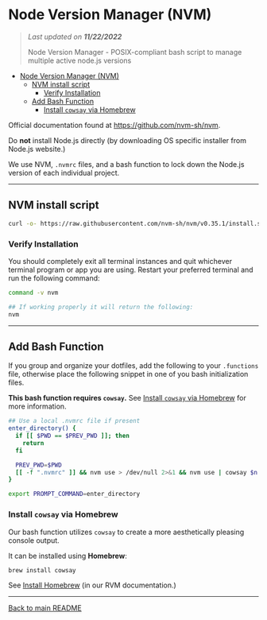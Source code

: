 # Node Version Manager (NVM)

> *Last updated on **11/22/2022***
>
> Node Version Manager - POSIX-compliant bash script to manage multiple active node.js versions

- [Node Version Manager (NVM)](#node-version-manager-nvm)
  - [NVM install script](#nvm-install-script)
    - [Verify Installation](#verify-installation)
  - [Add Bash Function](#add-bash-function)
    - [Install `cowsay` via Homebrew](#install-cowsay-via-homebrew)

Official documentation found at <https://github.com/nvm-sh/nvm>.

Do **not** install Node.js directly (by downloading OS specific installer from Node.js website.)

We use NVM, `.nvmrc` files, and a bash function to lock down the Node.js version of each individual project.

-----

## NVM install script

```bash
curl -o- https://raw.githubusercontent.com/nvm-sh/nvm/v0.35.1/install.sh | bash
```

### Verify Installation

You should completely exit all terminal instances and quit whichever terminal program or app you are using. Restart your preferred terminal and run the following command:

```bash
command -v nvm

## If working properly it will return the following:
nvm
```

-----

## Add Bash Function

If you group and organize your dotfiles, add the following to your `.functions` file, otherwise place the following snippet in one of you bash initialization files.

**This bash function requires `cowsay`.**
See [Install `cowsay` via Homebrew](#install-cowsay-via-homebrew) for more information.

```bash
## Use a local .nvmrc file if present
enter_directory() {
  if [[ $PWD == $PREV_PWD ]]; then
    return
  fi

  PREV_PWD=$PWD
  [[ -f ".nvmrc" ]] && nvm use > /dev/null 2>&1 && nvm use | cowsay $n
}

export PROMPT_COMMAND=enter_directory
```

### Install `cowsay` via Homebrew

Our bash function utilizes `cowsay` to create a more aesthetically pleasing console output.

It can be installed using **Homebrew**:

```bash
brew install cowsay
```

See [Install Homebrew](./installing_rvm/#install-homebrew) (in our RVM documentation.)

-----

[Back to main README](./)
